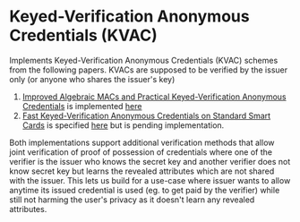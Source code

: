 # Keyed-Verification Anonymous Credentials (KVAC)

<!-- cargo-rdme start -->

Implements Keyed-Verification Anonymous Credentials (KVAC) schemes from the following papers.
KVACs are supposed to be verified by the issuer only (or anyone who shares the issuer's key)

1. [Improved Algebraic MACs and Practical Keyed-Verification Anonymous Credentials](https://link.springer.com/chapter/10.1007/978-3-319-69453-5_20) is implemented [here](./src/bbdt_2016)
2. [Fast Keyed-Verification Anonymous Credentials on Standard Smart Cards](https://eprint.iacr.org/2019/460) is specified [here](./src/cddh_2019) but is pending implementation.

Both implementations support additional verification methods that allow joint verification of proof of possession of credentials where one
of the verifier is the issuer who knows the secret key and another verifier does not know secret key but learns the revealed attributes which
are not shared with the issuer. This lets us build for a use-case where issuer wants to allow anytime its issued credential is used
(eg. to get paid by the verifier) while still not harming the user's privacy as it doesn't learn any revealed attributes.

<!-- cargo-rdme end -->
